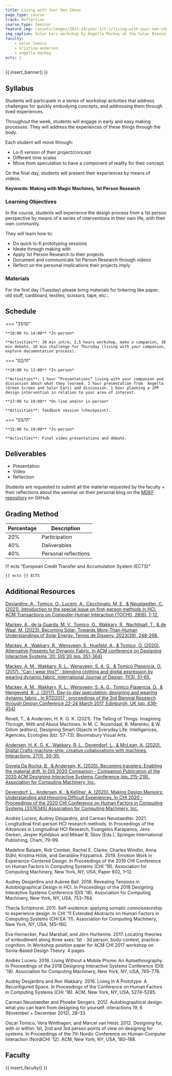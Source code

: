 ```yaml
---
title: Living with Your Own Ideas
page_type: course
track: Reflection
course_type: Seminar
feature_img: /assets/images/2023-24/year-1/t-1/living-with-your-own-ideas.png
img_caption: Solar Ears workshop by Angella Mackey at the Solar Biennale, Eindhoven
faculty:
    - oscar-tomico
    - kristina-andersen
    - angella-mackey
ects: 1
---
```


{{ insert_banner() }}

## Syllabus

Students will participate in a series of workshop activities that address challenges for quickly embodying concepts, and addressing them through lived experiences.

Throughout the week, students will engage in early and easy making processes. They will address the experiences of these things through the body.

Each student will move through:

- Lo-fi version of their project/concept
- Different time scales
- Move from speculation to have a component of reality for their concept.

On the final day, students will present their experiences by means of videos.

**Keywords: Making with Magic Machines, 1st Person Research**

### Learning Objectives

In the course, students will experience the design process from a 1st person perspective by means of a series of interventions in their own life, with their own community.

They will learn how to:

- Do quick lo-fi prototyping sessions
- Ideate through making with
- Apply 1st Person Research to their projects
- Document and communicate 1st Person Research through videos
- Reflect on the personal implications their projects imply

### Materials

For the first day (Tuesday) please bring materials for tinkering like paper, old stuff, cardboard, textiles, scissors, tape, etc...

## Schedule

=== "31/10"

    **10:00 to 14:00** *In-person*

    **Activities**: 30 min intro, 2,5 hours workshop, make a companion, 30 min debate, 10 min challenge for Thursday (living with your companion, explore documentation process).

=== "02/11"

    **10:00 to 13:00** *In-person*

    **Activities**: 1 hour “Presentations” living with your companion and discussion about what they learned. 1 hour presentation from  Angella (Green Screen and Solar Ears) and discussion. 1 hour planning a 1PP design intervention in relation to your area of interest.

    **17:00 to 19:00** *On-line and/or in-person*

    **Activities**: feedback session (checkpoint).

=== "03/11"

    **15:00 to 19:00** *In-person*

    **Activities**: Final video presentations and debate.


## Deliverables

- Presentation
- Video
- Reflection

Students are requested to submit all the material requested by the faculty + their reflections about the seminar on their personal blog on the [MDEF repository](https://mdef.fablabbcn.org/2023-24/students/) on GitHub.

## Grading Method

| Percentage  | Description                                     |
| ----------- | ------------------------------------            |
| 20%         | Participation                                   |
| 40%         | Deliverables                                    |
| 40%         | Personal reflections                            |

!!! ects "European Credit Transfer and Accumulation System (ECTS)"

    {{ ects }} ECTS

## Additional Resources

[Desjardins, A., Tomico, O., Lucero, A., Cecchinato, M. E., & Neustaedter, C. (2021). Introduction to the special issue on first-person methods in HCI. ACM Transactions on Computer-Human Interaction (TOCHI), 28(6), 1-12.](https://dl.acm.org/doi/10.1145/3492342)

[Mackey, A., de la Guarda, M. V., Tomico, O., Wakkary, R., Nachtigall, T., & de Waal, M. (2023). Becoming Solar: Towards More-Than-Human Understandings of Solar Energy. Temes de Disseny, 2023(39), 248-268.](https://doi.org/10.46467/TdD39.2023.248-269)

[Mackey, A., Wakkary, R., Wensveen, S., Hupfeld, A., & Tomico, O. (2020). Alternative Presents for Dynamic Fabric. In ACM conference on Designing Interactive Systems '20: DIS'20 (pp. 351-364)](https://doi.org/10.1145/3357236.3395447)

[Mackey, A. M., Wakkary, R. L., Wensveen, S. A. G., & Tomico Plasencia, O. (2017). “Can I wear this?” : blending clothing and digital expression by wearing dynamic fabric. International Journal of Design, 11(3), 51-65.](https://research.tue.nl/en/publications/can-i-wear-this-blending-clothing-and-digital-expression-by-weari)

[Mackey, A. M., Wakkary, R. L., Wensveen, S. A. G., Tomico Plasencia, O., & Hengeveld, B. J. (2017). Day-to-day speculation: designing and wearing dynamic fabric . In RTD2017 : proceedings of the 3rd Biennial Research through Design Conference,22-24 March 2017, Edinburgh, UK  (pp. 439-454)](https://figshare.com/articles/Day-_to-_Day_Speculation_Designing_and_Wearing_Dynamic_Fabric/4747018)

Revell, T., & Andersen, H. K. G. K. (2021). The Telling of Things: Imagining Through, With and About Machines. In M. C. Rozendaal, B. Marenko, & W. Odom (editors), Designing Smart Objects in Everyday Life: Intelligences, Agencies, Ecologies (blz. 57-72). Bloomsbury Visual Arts.

[Andersen, H. K. G. K., Wakkary, R. L., Devendorf, L., & McLean, A. (2020). Digital Crafts-machine-ship: creative collaborations with machines. Interactions, 27(1), 30-35.](https://doi.org/10.1145/3373644)

[Goveia Da Rocha, B., & Andersen, K. (2020). Becoming travelers: Enabling the material drift. In DIS 2020 Companion - Companion Publication of the 2020 ACM Designing Interactive Systems Conference (pp. 215-219). Association for Computing Machinery, Inc.](https://doi.org/10.1145/3393914.3395881)

[Devendorf, L., Andersen, K., & Kelliher, A. (2020). Making Design Memoirs: Understanding and Honoring Difficult Experiences. In CHI 2020 - Proceedings of the 2020 CHI Conference on Human Factors in Computing Systems [3376345] Association for Computing Machinery, Inc.](https://doi.org/10.1145/3313831.3376345)

Andrés Lucero, Audrey Desjardins, and Carman Neustaedter. 2021. Longitudinal first-person HCI research methods. In Proceedings of the Advances in Longitudinal HCI Research, Evangelos Karapanos, Jens Gerken, Jesper Kjeldskov and Mikael B. Skov (Eds.), Springer International Publishing, Cham, 79–99.

Madeline Balaam, Rob Comber, Rachel E. Clarke, Charles Windlin, Anna Ståhl, Kristina Höök, and Geraldine Fitzpatrick. 2019. Emotion Work in Experience-Centered Design. In Proceedings of the 2019 CHI Conference on Human Factors in Computing Systems (CHI '19). Association for Computing Machinery, New York, NY, USA, Paper 602, 1–12.

Audrey Desjardins and Aubree Ball. 2018. Revealing Tensions in Autobiographical Design in HCI. In Proceedings of the 2018 Designing Interactive Systems Conference (DIS '18). Association for Computing Machinery, New York, NY, USA, 753–764.

Thecla Schiphorst. 2011. Self-evidence: applying somatic connoisseurship to experience design. In CHI '11 Extended Abstracts on Human Factors in Computing Systems (CHI EA '11). Association for Computing Machinery, New York, NY, USA, 145–160.

Eva Hornecker, Paul Marshall, and Jörn Hurtienne. 2017. Locating theories of embodiment along three axes: 1st - 3d person, body-context, practice-cognition. In Workshop position paper for ACM CHI 2017 workshop on Soma-Based Design Theory. 4 pages

Andrés Lucero. 2018. Living Without a Mobile Phone: An Autoethnography. In Proceedings of the 2018 Designing Interactive Systems Conference (DIS '18). Association for Computing Machinery, New York, NY, USA, 765–776.

Audrey Desjardins and Ron Wakkary. 2016. Living In A Prototype: A Reconfigured Space. In Proceedings of the Conference on Human Factors in Computing Systems (CHI '16). ACM, New York, NY, USA, 5274–5285.

Carman Neustaedter and Phoebe Sengers. 2012. Autobiographical design: what you can learn from designing for yourself. interactions 19, 6 (November + December 2012), 28–33.

Oscar Tomico, Vera Winthagen, and Marcel van Heist. 2012. Designing for, with or within: 1st, 2nd and 3rd person points of view on designing for systems. In Proceedings of the 7th Nordic Conference on Human-Computer Interaction (NordiCHI '12). ACM, New York, NY, USA, 180–188.

## Faculty

{{ insert_faculty() }}